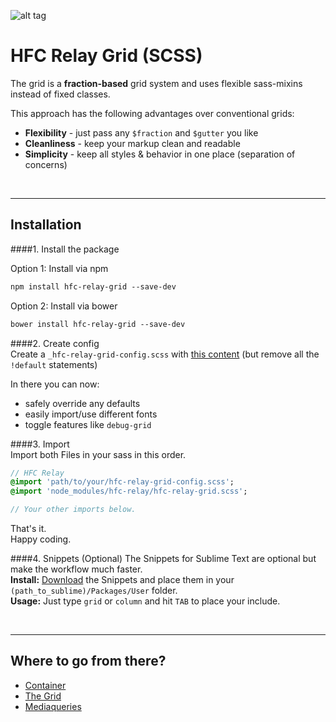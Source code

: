 ![alt tag](https://dl.dropboxusercontent.com/u/7534528/HFC/Relay/relay_logo.jpg)

# HFC Relay Grid (SCSS)
The grid is a **fraction-based** grid system and uses flexible sass-mixins instead of fixed classes.<br>

This approach has the following advantages over conventional grids:<br>

- **Flexibility** - just pass any ```$fraction``` and ```$gutter``` you like
- **Cleanliness** - keep your markup clean and readable
- **Simplicity** - keep all styles & behavior in one place (separation of concerns)


<br><hr>
## Installation

####1. Install the package<br>

Option 1: Install via npm
```sass
npm install hfc-relay-grid --save-dev
```

Option 2: Install via bower
```sass
bower install hfc-relay-grid --save-dev
```


####2. Create config<br> 
Create a `_hfc-relay-grid-config.scss` with [this content](src/_hfc-relay-grid-config.scss) (but remove all the `!default` statements) <br>

In there you can now:
- safely override any defaults
- easily import/use different fonts 
- toggle features like `debug-grid`


####3. Import<br> 
Import both Files in your sass in this order.
```sass
// HFC Relay
@import 'path/to/your/hfc-relay-grid-config.scss';
@import 'node_modules/hfc-relay/hfc-relay-grid.scss';

// Your other imports below.
```

That's it. <br>
Happy coding.


####4. Snippets (Optional)
The Snippets for Sublime Text are optional but make the workflow much faster. <br>
**Install:** [Download](https://dl.dropboxusercontent.com/u/7534528/HFC/Relay/snippets.zip) the Snippets and place them in your `(path_to_sublime)/Packages/User` folder.<br>
**Usage:** Just type `grid` or `column` and hit `TAB` to place your include.


<br><hr>
## Where to go from there?

- [Container](docs/container.md)
- [The Grid](docs/grid.md)
- [Mediaqueries](docs/mediaqueries.md)
